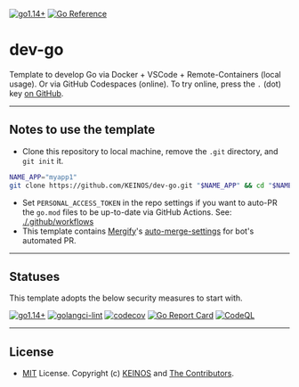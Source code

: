 <!-- markdownlint-disable MD041 -->
[![go1.14+](https://img.shields.io/badge/Go-1.14~17-blue?logo=go)](https://github.com/KEINOS/dev-go/actions/workflows/go-versions.yml "Supported versions")
[![Go Reference](https://pkg.go.dev/badge/github.com/KEINOS/dev-go.svg)](https://pkg.go.dev/github.com/KEINOS/dev-go)

# dev-go

Template to develop Go via Docker + VSCode + Remote-Containers (local usage).
Or via GitHub Codespaces (online).
To try online, press the `.` (dot) key [on GitHub](https://github.com/KEINOS/dev-go).

---

## Notes to use the template

- Clone this repository to local machine, remove the `.git` directory, and `git init` it.

```bash
NAME_APP="myapp1"
git clone https://github.com/KEINOS/dev-go.git "$NAME_APP" && cd "$NAME_APP" && rm -rf ./.git && git init && cd ..
```

- Set `PERSONAL_ACCESS_TOKEN` in the repo settings if you want to auto-PR the `go.mod` files to be up-to-date via GitHub Actions. See: [./.github/workflows](./.github/workflows/weekly-update.yml)
- This template contains [Mergify](https://mergify.com/)'s [auto-merge-settings](./github/mergify.yml) for bot's automated PR.

---

## Statuses

This template adopts the below security measures to start with.

[![go1.14+](https://github.com/KEINOS/dev-go/actions/workflows/go-versions.yml/badge.svg)](https://github.com/KEINOS/dev-go/actions/workflows/go-versions.yml "Unit tests")
[![golangci-lint](https://github.com/KEINOS/dev-go/actions/workflows/golangci-lint.yml/badge.svg)](https://github.com/KEINOS/dev-go/actions/workflows/golangci-lint.yml "Static Analysis")
[![codecov](https://codecov.io/gh/KEINOS/dev-go/branch/main/graph/badge.svg?token=uW30s2bK8M)](https://codecov.io/gh/KEINOS/dev-go "Code Coverage")
[![Go Report Card](https://goreportcard.com/badge/github.com/KEINOS/dev-go)](https://goreportcard.com/report/github.com/KEINOS/dev-go "Code Quality")
[![CodeQL](https://github.com/KEINOS/dev-go/actions/workflows/codeQL-analysis.yml/badge.svg)](https://github.com/KEINOS/dev-go/actions/workflows/codeQL-analysis.yml "Vulnerability Scan")

---

<!-- You can use any license to use this template -->

## License

- [MIT](https://github.com/KEINOS/dev-go/LICENSE.txt) License. Copyright (c) [KEINOS](https://github.com/KEINOS) and [The Contributors](https://github.com/KEINOS/dev-go/graphs/contributors).